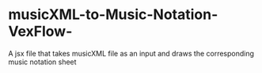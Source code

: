 # musicXML-to-Music-Notation-VexFlow-
A jsx file that takes musicXML file as an input and draws the corresponding music notation sheet
